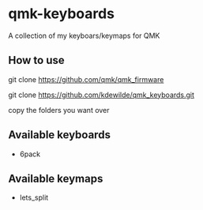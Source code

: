 # qmk-keyboards
A collection of my keyboars/keymaps for QMK

## How to use
git clone https://github.com/qmk/qmk_firmware

git clone https://github.com/kdewilde/qmk_keyboards.git

copy the folders you want over

## Available keyboards
- 6pack

## Available keymaps
- lets_split

